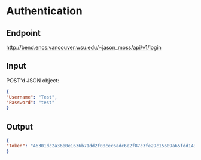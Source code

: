 # Authentication

## Endpoint

http://bend.encs.vancouver.wsu.edu/~jason_moss/api/v1/login

## Input

POST'd JSON object:
```json
{
"Username": "Test",
"Password": "test"
}
```

## Output
```json
{
"Token": "46301dc2a36e0e1636b71dd2f08cec6adc6e2f87c3fe29c15609a65fdd143931"
}
```
